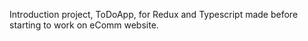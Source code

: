 Introduction project, ToDoApp, for Redux and Typescript made before starting to work on eComm website.
